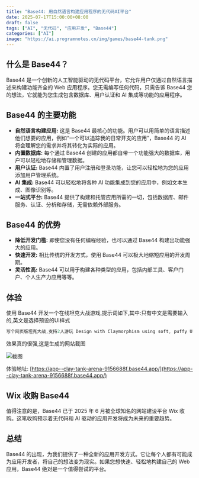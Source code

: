 ```yaml
---
title: "Base44: 用自然语言构建应用程序的无代码AI平台"
date: 2025-07-17T15:00:00+08:00
draft: false
tags: ["AI", "无代码", "应用开发", "Base44"]
categories: ["AI"]
image: "https://ai.programnotes.cn/img/games/base44-tank.png"
---
```


## 什么是 Base44？

Base44 是一个创新的人工智能驱动的无代码平台，它允许用户仅通过自然语言描述来构建功能齐全的 Web 应用程序。您无需编写任何代码，只需告诉 Base44 您的想法，它就能为您生成包含数据库、用户认证和 AI 集成等功能的应用程序。

## Base44 的主要功能

*   **自然语言构建应用:** 这是 Base44 最核心的功能。用户可以用简单的语言描述他们想要的应用，例如“一个可以追踪我的日常开支的应用”，Base44 的 AI 将会理解您的需求并将其转化为实际的应用。
*   **内置数据库:** 每个通过 Base44 创建的应用都自带一个功能强大的数据库，用户可以轻松地存储和管理数据。
*   **用户认证:** Base44 内置了用户注册和登录功能，让您可以轻松地为您的应用添加用户管理系统。
*   **AI 集成:** Base44 可以轻松地将各种 AI 功能集成到您的应用中，例如文本生成、图像识别等。
*   **一站式平台:** Base44 提供了构建和托管应用所需的一切，包括数据库、邮件服务、认证、分析和存储，无需依赖外部服务。

## Base44 的优势

*   **降低开发门槛:** 即使您没有任何编程经验，也可以通过 Base44 构建出功能强大的应用。
*   **快速开发:** 相比传统的开发方式，使用 Base44 可以极大地缩短应用的开发周期。
*   **灵活性高:** Base44 可以用于构建各种类型的应用，包括内部工具、客户门户、个人生产力应用等等。

## 体验

使用 Base44 开发一个在线坦克大战游戏,提示词如下,其中:只有中文是需要输入的,英文是选择预设的UI样式

```go
写个网页版坦克大战,支持2人游玩 Design with Claymorphism using soft, puffy UI elements that appear like clay. Use large border radius (16-20px), soft inner and outer shadows, and pastel colors. Elements should look soft and squeezable with a playful feel. Implement soft shadows both inside and outside elements to create dimension. Use gentle pastel colors like lavender, mint green, and baby blue. Avoid hard edges and sharp contrasts in favor of soft, rounded corners and gentle color transitions. The design should be unique, beautiful and detailed. the colors should work well together.
```

效果真的很强,这是生成的网站截图

![截图](https://ai.programnotes.cn/img/games/base44-tank.png)

体验地址: [https://app--clay-tank-arena-9156688f.base44.app/](https://app--clay-tank-arena-9156688f.base44.app/)

## Wix 收购 Base44

值得注意的是，Base44 已于 2025 年 6 月被全球知名的网站建设平台 Wix 收购。这笔收购预示着无代码和 AI 驱动的应用开发将成为未来的重要趋势。

## 总结

Base44 的出现，为我们提供了一种全新的应用开发方式。它让每个人都有可能成为应用开发者，将自己的想法变为现实。如果您想快速、轻松地构建自己的 Web 应用，Base44 绝对是一个值得尝试的平台。
